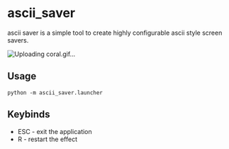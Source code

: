 # ascii_saver
ascii saver is a simple tool to create highly configurable ascii style screen savers.

![Uploading coral.gif…]()

## Usage
```
python -m ascii_saver.launcher
```
## Keybinds
* ESC - exit the application
* R - restart the effect

